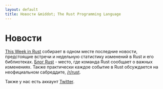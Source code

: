 ```yaml
---
layout: default
title: Новости &middot; The Rust Programming Language
---
```


# Новости

[This Week in Rust][twir] собирает в одном месте последние
новости, предстоящие встречи и недельную статистику изменений в Rust
и его библиотеках. [Блог Rust][rust_blog] - место, где
команда Rust сообщает о важных изменениях. Также практически каждое событие
в Rust обсуждается на неофициальном сабреддите, [/r/rust][reddit].

Также у нас есть аккаунт [Twitter][twitter].

[twir]: https://this-week-in-rust.org/
[rust_blog]: http://blog.rust-lang.org/
[reddit]: https://www.reddit.com/r/rust
[reddit_coc]: https://www.reddit.com/r/rust/comments/2rvrzx/our_code_of_conduct_please_read/
[twitter]: https://twitter.com/rustlang
